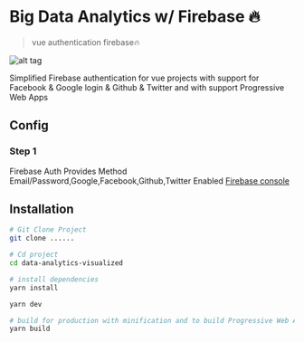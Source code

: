 # Big Data Analytics w/ Firebase 🔥

> vue authentication firebase🔥

![alt tag](https://i.imgur.com/5AnRW5j.png)

Simplified Firebase authentication for vue projects with support for Facebook & Google login & Github & Twitter and with support  Progressive Web Apps

## Config
### Step 1
Firebase Auth Provides Method Email/Password,Google,Facebook,Github,Twitter Enabled  [Firebase console](https://console.firebase.google.com/)

## Installation

``` bash
# Git Clone Project
git clone ......

# Cd project
cd data-analytics-visualized

# install dependencies
yarn install

yarn dev

# build for production with minification and to build Progressive Web Apps
yarn build


```

